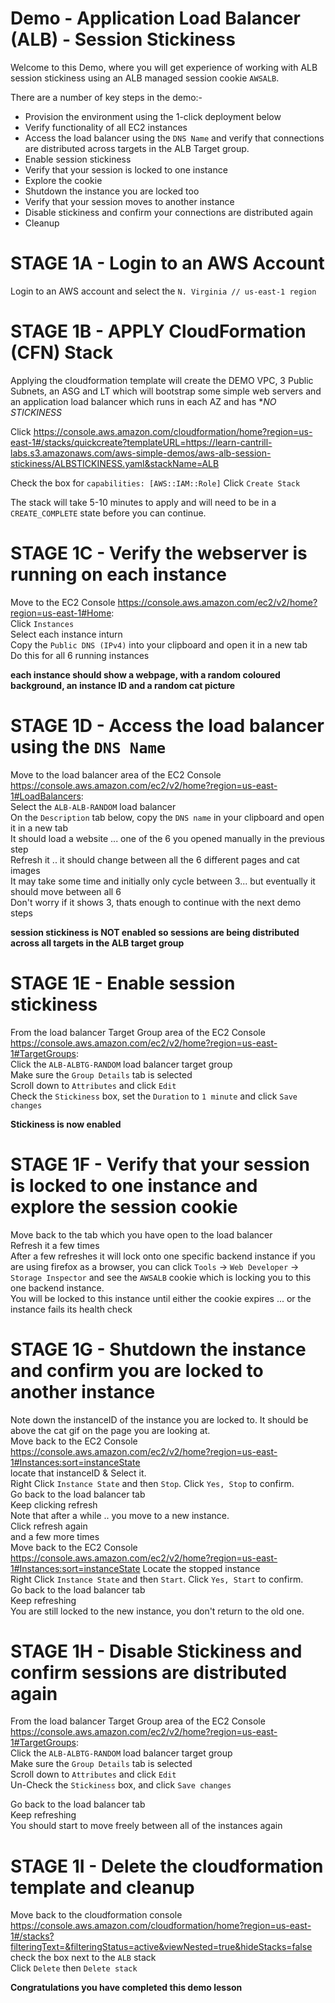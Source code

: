 # Demo - Application Load Balancer (ALB) - Session Stickiness  

Welcome to this Demo, where you will get experience of working with ALB session stickiness using an ALB managed session cookie `AWSALB`. 

There are a number of key steps in the demo:-  

- Provision the environment using the 1-click deployment below
- Verify functionality of all EC2 instances
- Access the load balancer using the `DNS Name` and verify that connections are distributed across targets in the ALB Target group.
- Enable session stickiness
- Verify that your session is locked to one instance
- Explore the cookie
- Shutdown the instance you are locked too
- Verify that your session moves to another instance
- Disable stickiness and confirm your connections are distributed again
- Cleanup

# STAGE 1A - Login to an AWS Account    
Login to an AWS account and select the `N. Virginia // us-east-1 region`    

# STAGE 1B - APPLY CloudFormation (CFN) Stack  
Applying the cloudformation template will create the DEMO VPC, 3 Public Subnets, an ASG and LT which will bootstrap some simple web servers and an application load balancer which runs in each AZ and has **NO STICKINESS*  

Click https://console.aws.amazon.com/cloudformation/home?region=us-east-1#/stacks/quickcreate?templateURL=https://learn-cantrill-labs.s3.amazonaws.com/aws-simple-demos/aws-alb-session-stickiness/ALBSTICKINESS.yaml&stackName=ALB  

Check the box for `capabilities: [AWS::IAM::Role]`
Click `Create Stack`

The stack will take 5-10 minutes to apply and will need to be in a `CREATE_COMPLETE` state before you can continue.  

# STAGE 1C - Verify the webserver is running on each instance
Move to the EC2 Console https://console.aws.amazon.com/ec2/v2/home?region=us-east-1#Home:  
Click `Instances`  
Select each instance inturn  
Copy the `Public DNS (IPv4)` into your clipboard and open it in a new tab  
Do this for all 6 running instances  

**each instance should show a webpage, with a random coloured background, an instance ID and a random cat picture**  


# STAGE 1D - Access the load balancer using the `DNS Name`
Move to the load balancer area of the EC2 Console https://console.aws.amazon.com/ec2/v2/home?region=us-east-1#LoadBalancers:  
Select the `ALB-ALB-RANDOM` load balancer   
On the `Description` tab below, copy the `DNS name` in your clipboard and open it in a new tab  
It should load a website ... one of the 6 you opened manually in the previous step  
Refresh it .. it should change between all the 6 different pages and cat images  
It may take some time and initially only cycle between 3... but eventually it should move between all 6  
Don't worry if it shows 3, thats enough to continue with the next demo steps  

**session stickiness is NOT enabled so sessions are being distributed across all targets in the ALB target group**   

# STAGE 1E - Enable session stickiness

From the load balancer Target Group area of the EC2 Console https://console.aws.amazon.com/ec2/v2/home?region=us-east-1#TargetGroups:  
Click the `ALB-ALBTG-RANDOM` load balancer target group   
Make sure the `Group Details` tab is selected  
Scroll down to `Attributes` and click `Edit`  
Check the `Stickiness` box, set the `Duration` to `1 minute` and click `Save changes`  

**Stickiness is now enabled**

# STAGE 1F - Verify that your session is locked to one instance and explore the session cookie
Move back to the tab which you have open to the load balancer  
Refresh it a few times  
After a few refreshes it will lock onto one specific backend instance
if you are using firefox as a browser, you can click `Tools` -> `Web Developer` -> `Storage Inspector` and see the `AWSALB` cookie which is locking you to this one backend instance.  
You will be locked to this instance until either the cookie expires ... or the instance fails its health check  


# STAGE 1G - Shutdown the instance and confirm you are locked to another instance
Note down the instanceID of the instance you are locked to. It should be above the cat gif on the page you are looking at.  
Move back to the EC2 Console https://console.aws.amazon.com/ec2/v2/home?region=us-east-1#Instances:sort=instanceState  
locate that instanceID & Select it.  
Right Click `Instance State` and then `Stop`. Click `Yes, Stop` to confirm.  
Go back to the load balancer tab  
Keep clicking refresh  
Note that after a while .. you move to a new instance.  
Click refresh again  
and a few more times  
Move back to the EC2 Console https://console.aws.amazon.com/ec2/v2/home?region=us-east-1#Instances:sort=instanceState
Locate the stopped instance  
Right Click `Instance State` and then `Start`. Click `Yes, Start` to confirm.  
Go back to the load balancer tab  
Keep refreshing  
You are still locked to the new instance, you don't return to the old one.  


# STAGE 1H - Disable Stickiness and confirm sessions are distributed again
From the load balancer Target Group area of the EC2 Console https://console.aws.amazon.com/ec2/v2/home?region=us-east-1#TargetGroups:  
Click the `ALB-ALBTG-RANDOM` load balancer target group   
Make sure the `Group Details` tab is selected  
Scroll down to `Attributes` and click `Edit`  
Un-Check the `Stickiness` box, and click `Save changes` 

Go back to the load balancer tab  
Keep refreshing  
You should start to move freely between all of the instances again  


# STAGE 1I - Delete the cloudformation template and cleanup
Move back to the cloudformation console https://console.aws.amazon.com/cloudformation/home?region=us-east-1#/stacks?filteringText=&filteringStatus=active&viewNested=true&hideStacks=false  
check the box next to the `ALB` stack  
Click `Delete` then `Delete stack`  

**Congratulations you have completed this demo lesson**
